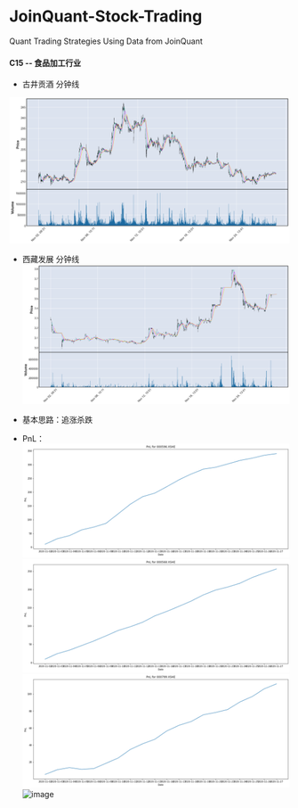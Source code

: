 # JoinQuant-Stock-Trading
Quant Trading Strategies Using Data from JoinQuant

#### C15 -- 食品加工行业

- 古井贡酒 分钟线

![image](https://github.com/Seaaann/JoinQuant-Stock-Trading/blob/master/pic/1.png)

- 西藏发展 分钟线
![image](https://github.com/Seaaann/JoinQuant-Stock-Trading/blob/master/pic/2.png)


- 基本思路：追涨杀跌
- PnL：
![image](https://github.com/Seaaann/JoinQuant-Stock-Trading/blob/master/pic/古井贡酒.png)
![image](https://github.com/Seaaann/JoinQuant-Stock-Trading/blob/master/pic/泸州老窖.png)
![image](https://github.com/Seaaann/JoinQuant-Stock-Trading/blob/master/pic/酒鬼酒.png)
![image](https://github.com/Seaaann/JoinQuant-Stock-Trading/blob/master/pic/西藏发展.png)
